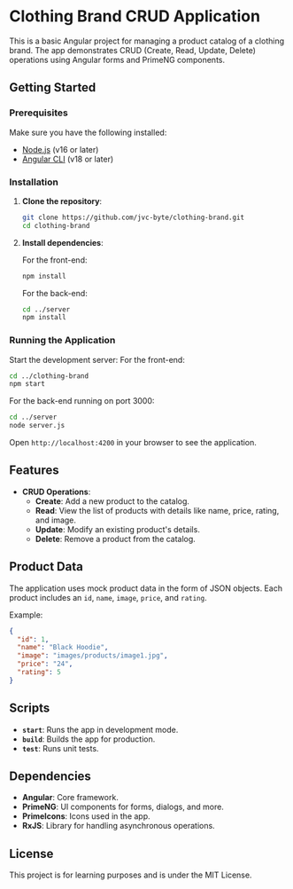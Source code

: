 # Clothing Brand CRUD Application

This is a basic Angular project for managing a product catalog of a clothing brand. The app demonstrates CRUD (Create, Read, Update, Delete) operations using Angular forms and PrimeNG components.

## Getting Started

### Prerequisites

Make sure you have the following installed:

- [Node.js](https://nodejs.org/) (v16 or later)
- [Angular CLI](https://angular.io/cli) (v18 or later)

### Installation

1. **Clone the repository**:
   ```bash
   git clone https://github.com/jvc-byte/clothing-brand.git
   cd clothing-brand
   ```

2. **Install dependencies**:
   
   For the front-end:
    ```bash
    npm install
    ```
   For the back-end:
   ```bash
   cd ../server
   npm install
   ```

### Running the Application

Start the development server:
   For the front-end:
   ```bash
   cd ../clothing-brand
   npm start
   ```
For the back-end running on port 3000:
   ```bash
   cd ../server
   node server.js
   ```
Open `http://localhost:4200` in your browser to see the application.

## Features

- **CRUD Operations**: 
  - **Create**: Add a new product to the catalog.
  - **Read**: View the list of products with details like name, price, rating, and image.
  - **Update**: Modify an existing product's details.
  - **Delete**: Remove a product from the catalog.

## Product Data

The application uses mock product data in the form of JSON objects. Each product includes an `id`, `name`, `image`, `price`, and `rating`.

Example:

```json
{
  "id": 1,
  "name": "Black Hoodie",
  "image": "images/products/image1.jpg",
  "price": "24",
  "rating": 5
}
```

## Scripts

- **`start`**: Runs the app in development mode.
- **`build`**: Builds the app for production.
- **`test`**: Runs unit tests.

## Dependencies

- **Angular**: Core framework.
- **PrimeNG**: UI components for forms, dialogs, and more.
- **PrimeIcons**: Icons used in the app.
- **RxJS**: Library for handling asynchronous operations.

## License

This project is for learning purposes and is under the MIT License.
